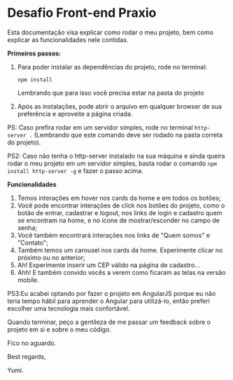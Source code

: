 # Desafio Front-end Praxio
Esta documentação visa explicar como rodar o meu projeto, bem como explicar as funcionalidades nele contidas.

**Primeiros passos:**

1. Para poder instalar as dependências do projeto, rode no terminal:

    `npm install`

    Lembrando que para isso você precisa estar na pasta do projeto

2. Após as instalações, pode abrir o arquivo em qualquer browser de sua preferência e aproveite a página criada.

PS: Caso prefira rodar em um servidor simples, rode no terminal `http-server .` (Lembrando que este comando deve ser rodado na pasta correta do projeto).

PS2: Caso não tenha o http-server instalado na sua máquina e ainda queira rodar o meu projeto em um servidor simples, basta rodar o comando `npm install http-server -g` e fazer o passo acima.

**Funcionalidades**

1. Temos interações em hover nos cards da home e em todos os botões;
2. Você pode encontrar interações de click nos botões do projeto, como o botão de entrar, cadastrar e logout, nos links de login e cadastro quem se encontram na home, e no ícone de mostrar/esconder no campo de senha;
3. Você também encontrará interações nos links de "Quem somos" e "Contato";
4. Também temos um carousel nos cards da home. Experimente clicar no próximo ou no anterior;
5. Ah! Experimente inserir um CEP válido na página de cadastro...
6. Ahh! E também convido vocês a verem como ficaram as telas na versão mobile.

PS3:Eu acabei optando por fazer o projeto em AngularJS porque eu não teria tempo hábil para aprender o Angular para utilizá-lo, então preferi escolher uma tecnologia mais confortável.

Quando terminar, peço a gentileza de me passar um feedback sobre o projeto em si e sobre o meu código.

Fico no aguardo.

Best regards,

Yumi.
